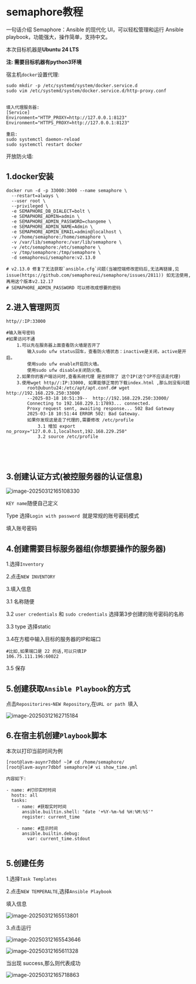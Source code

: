 # semaphore教程

一句话介绍 Semaphore：Ansible 的现代化 UI，可以轻松管理和运行 Ansible playbook，功能强大，操作简单，支持中文。



本次目标机器是**Ubuntu 24 LTS**

**注: 需要目标机器有python3环境**



宿主机`docker`设置代理:

```
sudo mkdir -p /etc/systemd/system/docker.service.d
sudo vim /etc/systemd/system/docker.service.d/http-proxy.conf


填入代理服务器:
[Service]
Environment="HTTP_PROXY=http://127.0.0.1:8123"
Environment="HTTPS_PROXY=http://127.0.0.1:8123"

重启:
sudo systemctl daemon-reload
sudo systemctl restart docker

```



开放防火墙:



## 1.docker安装

```
docker run -d -p 33000:3000 --name semaphore \
  --restart=always \
  --user root \
  --privileged \
  -e SEMAPHORE_DB_DIALECT=bolt \
  -e SEMAPHORE_ADMIN=admin \
  -e SEMAPHORE_ADMIN_PASSWORD=changeme \
  -e SEMAPHORE_ADMIN_NAME=Admin \
  -e SEMAPHORE_ADMIN_EMAIL=admin@localhost \
  -v /home/semaphore:/home/semaphore \
  -v /var/lib/semaphore:/var/lib/semaphore \
  -v /etc/semaphore:/etc/semaphore \
  -v /tmp/semaphore:/tmp/semaphore \
  -d semaphoreui/semaphore:v2.13.0
  
# v2.13.0 修复了无法获取`ansible.cfg`问题(当被控端修改密码后,无法再链接,见issue(https://github.com/semaphoreui/semaphore/issues/2811)) 如无法使用,再用这个版本v2.12.17 
# SEMAPHORE_ADMIN_PASSWORD 可以修改成想要的密码
```

## 2.进入管理网页

```
http//:IP:33000

#输入账号密码
#如果访问不通
	1.可以先在服务器上面查看防火墙是否开了
        输入sudo ufw status回车，查看防火墙状态：inactive是关闭，active是开启。
        使用sudo ufw enable开启防火墙。
        使用sudo ufw disable关闭防火墙。
	2.如果你的客户端访问时,查看系统代理 是否排除了 这个IP(这个IP不应该走代理)
    3.使用wget http//:IP:33000, 如果能够正常的下载index.html ,那么则没有问题
    	root@ubuntu24:/etc/apt/apt.conf.d# wget http://192.168.229.250:33000
        --2025-03-18 10:51:39--  http://192.168.229.250:33000/
        Connecting to 192.168.229.1:17893... connected.
        Proxy request sent, awaiting response... 502 Bad Gateway
        2025-03-18 10:51:44 ERROR 502: Bad Gateway.
        如果你发现这是走了代理的,需要修改 /etc/profile
        	3.1 增加 export no_proxy="127.0.0.1,localhost,192.168.229.250"
        	3.2 source /etc/profile
        

    
	
```



## 3.创建认证方式(被控服务器的认证信息)

![image-20250312165108330](img/image-20250312165108330.png)

`KEY name`随便自己定义

Type 选择`Login with password `就是常规的账号密码模式

填入账号密码

## 4.创建需要目标服务器组(你想要操作的服务器)

1.选择`Inventory`

2.点击`NEW INVENTORY`

3.填入信息

3.1 名称随便

3.2 `user credentials` 和 `sudo credentials`  选择第3步创建的账号密码的名称

3.3 type 选择static

3.4在方框中输入目标的服务器的IP和端口

```
#比如,如果端口是 22 的话,可以只填IP
106.75.111.196:60022
```

3.5 保存

## 5.创建获取`Ansible Playbook`的方式

点击`Repositorires`-`NEW Repository`,在`URL or path `填入

![image-20250312162715184](img/image-20250312162715184.png)



## 6.在宿主机创建`Playbook`脚本

本次以打印当前时间为例

```
[root@lavm-auynr7dbbf ~]# cd /home/semaphore/
[root@lavm-auynr7dbbf semaphore]# vi show_time.yml

内容如下:

- name: #打印实时时间
  hosts: all
  tasks:
    - name: #获取实时时间
      ansible.builtin.shell: "date '+%Y-%m-%d %H:%M:%S'"
      register: current_time

    - name: #显示时间
      ansible.builtin.debug:
        var: current_time.stdout


```



## 5.创建任务

1.选择`Task Templates`

2.点击`NEW TEMPERALTE`,选择`Ansible Playbook`

填入信息

![image-20250312165513801](img/image-20250312165513801.png)

3.点击运行

![image-20250312165543646](img/image-20250312165543646.png)

![image-20250312165611328](img/image-20250312165611328.png)



当出现 success,那么则代表成功

![image-20250312165718863](img/image-20250312165718863.png)